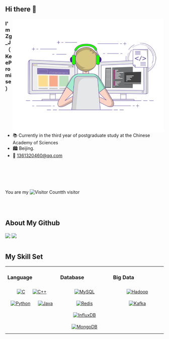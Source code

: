## Hi there 👋
<img align="right" top='60' alt="GIF" src="https://github.com/KeeProMise/KeeProMise/blob/master/picture/gif3.gif" width="480"/>



### I'm Zg_J（KeePromise）

<br/>

- 📚 Currently in the third year of postgraduate study at the Chinese Academy of Sciences
- 🏙️ Beijing.
- 📮 1361320460@qq.com
  <br/>
  <br/>
  <br/>
  <br/>
  <br/>
  <br/>

You are my ![Visitor Count](https://profile-counter.glitch.me/KeeProMise/count.svg)th visitor

<br/>
<br/>


## About My Github

<!--[![Top Langs](https://github-readme-stats.vercel.app/api/top-langs/?username=KeeProMise&layout=compact&langs_count=8&theme=cobalt)](https://github.com/KeeProMise/github-readme-stats)
[![Top Langs](https://github-readme-stats.vercel.app/api?username=KeeProMise&show_icons=true&theme=cobalt)](https://github.com/KeeProMise/github-readme-stats)-->

<div align="left">
<img height='180' src="https://github-readme-stats.vercel.app/api/top-langs/?username=KeeProMise&hide=html,css,Jupyter+Notebook,ruby,javascript,Makefile,Less,TypeScript,Starlark,Groovy,Shell,Batchfile&layout=compact&langs_count=8&theme=cobalt" align="center" />
<img height='180' src="https://github-readme-stats.vercel.app/api?username=KeeProMise&show_icons=true&theme=cobalt" align="center" />
</div>  

<br/>  


## My Skill Set
<table><tr><td valign="top" width="33%">



### Language
<div align="center">  
<a href="https://www.cprogramming.com/" target="_blank"><img style="margin: 10px" src="https://profilinator.rishav.dev/skills-assets/c-original.svg" alt="C" height="50" /></a>  
<a href="https://www.cplusplus.com/" target="_blank"><img style="margin: 10px" src="https://profilinator.rishav.dev/skills-assets/cplusplus-original.svg" alt="C++" height="50" /></a>  
<a href="https://www.python.org/" target="_blank"><img style="margin: 10px" src="https://profilinator.rishav.dev/skills-assets/python-original.svg" alt="Python" height="50" /></a>  
<a href="https://www.java.com/" target="_blank"><img style="margin: 10px" src="https://profilinator.rishav.dev/skills-assets/java-original-wordmark.svg" alt="Java" height="50" /></a>  
</div>

</td><td valign="top" width="33%">



### Database
<div align="center">  
<a href="https://www.mysql.com/" target="_blank"><img style="margin: 10px" src="https://profilinator.rishav.dev/skills-assets/mysql-original-wordmark.svg" alt="MySQL" height="50" /></a>  
<a href="https://redis.io/" target="_blank"><img style="margin: 10px" src="https://profilinator.rishav.dev/skills-assets/redis-original-wordmark.svg" alt="Redis" height="50" /></a>  
<a href="https://www.influxdata.com/" target="_blank"><img style="margin: 10px" src="https://profilinator.rishav.dev/skills-assets/influxdb.svg" alt="InfluxDB" height="50" /></a>  
<a href="https://www.mongodb.com/" target="_blank"><img style="margin: 10px" src="https://profilinator.rishav.dev/skills-assets/mongodb-original-wordmark.svg" alt="MongoDB" height="50" /></a>  
</div>

</td><td valign="top" width="33%">



### Big Data
<div align="center">  
<a href="https://hadoop.apache.org/" target="_blank"><img style="margin: 10px" src="https://profilinator.rishav.dev/skills-assets/apache_hadoop-icon.svg" alt="Hadoop" height="50" /></a>  
<a href="https://kafka.apache.org/" target="_blank"><img style="margin: 10px" src="https://profilinator.rishav.dev/skills-assets/apache_kafka-icon.svg" alt="Kafka" height="50" /></a>  
</div>

</td></tr></table>  

<br/>  
 
